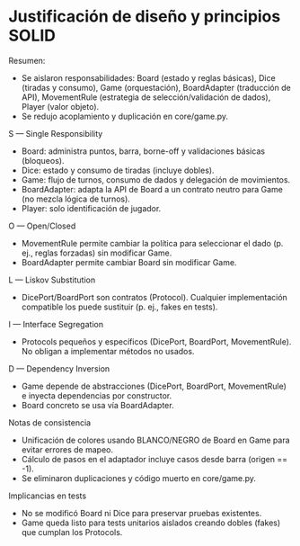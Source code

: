 # Justificación de diseño y principios SOLID

Resumen:
- Se aislaron responsabilidades: Board (estado y reglas básicas), Dice (tiradas y consumo), Game (orquestación), BoardAdapter (traducción de API), MovementRule (estrategia de selección/validación de dados), Player (valor objeto).
- Se redujo acoplamiento y duplicación en core/game.py.

S — Single Responsibility
- Board: administra puntos, barra, borne-off y validaciones básicas (bloqueos).
- Dice: estado y consumo de tiradas (incluye dobles).
- Game: flujo de turnos, consumo de dados y delegación de movimientos.
- BoardAdapter: adapta la API de Board a un contrato neutro para Game (no mezcla lógica de turnos).
- Player: solo identificación de jugador.

O — Open/Closed
- MovementRule permite cambiar la política para seleccionar el dado (p. ej., reglas forzadas) sin modificar Game.
- BoardAdapter permite cambiar Board sin modificar Game.

L — Liskov Substitution
- DicePort/BoardPort son contratos (Protocol). Cualquier implementación compatible los puede sustituir (p. ej., fakes en tests).

I — Interface Segregation
- Protocols pequeños y específicos (DicePort, BoardPort, MovementRule). No obligan a implementar métodos no usados.

D — Dependency Inversion
- Game depende de abstracciones (DicePort, BoardPort, MovementRule) e inyecta dependencias por constructor.
- Board concreto se usa vía BoardAdapter.

Notas de consistencia
- Unificación de colores usando BLANCO/NEGRO de Board en Game para evitar errores de mapeo.
- Cálculo de pasos en el adaptador incluye casos desde barra (origen == -1).
- Se eliminaron duplicaciones y código muerto en core/game.py.

Implicancias en tests
- No se modificó Board ni Dice para preservar pruebas existentes.
- Game queda listo para tests unitarios aislados creando dobles (fakes) que cumplan los Protocols.

